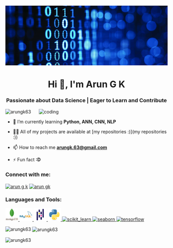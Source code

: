 ![logo](https://github.com/arungk63/arungk63/blob/main/banner.png)
<h1 align="center">Hi 👋, I'm Arun G K</h1>
<h3 align="center">Passionate about Data Science | Eager to Learn and Contribute</h3>

<img align="right" alt="coding" width="400" src = "https://raw.githubusercontent.com/TheDudeThatCode/TheDudeThatCode/master/Assets/Developer.gif">

<p align="left"> <img src="https://komarev.com/ghpvc/?username=arungk63&label=Profile%20views&color=0e75b6&style=flat" alt="arungk63" /> </p>

- 🌱 I’m currently learning **Python, ANN, CNN, NLP**

- 👨‍💻 All of my projects are available at [my repositories :)](my repositories :))

- 📫 How to reach me **arungk.63@gmail.com**

- ⚡ Fun fact **:D**

<h3 align="left">Connect with me:</h3>
<p align="left">
<a href="https://linkedin.com/in/arun g k" target="blank"><img align="center" src="https://raw.githubusercontent.com/rahuldkjain/github-profile-readme-generator/master/src/images/icons/Social/linked-in-alt.svg" alt="arun g k" height="30" width="40" /></a>
<a href="https://fb.com/arun gk" target="blank"><img align="center" src="https://raw.githubusercontent.com/rahuldkjain/github-profile-readme-generator/master/src/images/icons/Social/facebook.svg" alt="arun gk" height="30" width="40" /></a>
</p>

<h3 align="left">Languages and Tools:</h3>
<p align="left"> <a href="https://www.mongodb.com/" target="_blank" rel="noreferrer"> <img src="https://raw.githubusercontent.com/devicons/devicon/master/icons/mongodb/mongodb-original-wordmark.svg" alt="mongodb" width="40" height="40"/> </a> <a href="https://www.mysql.com/" target="_blank" rel="noreferrer"> <img src="https://raw.githubusercontent.com/devicons/devicon/master/icons/mysql/mysql-original-wordmark.svg" alt="mysql" width="40" height="40"/> </a> <a href="https://pandas.pydata.org/" target="_blank" rel="noreferrer"> <img src="https://raw.githubusercontent.com/devicons/devicon/2ae2a900d2f041da66e950e4d48052658d850630/icons/pandas/pandas-original.svg" alt="pandas" width="40" height="40"/> </a> <a href="https://www.python.org" target="_blank" rel="noreferrer"> <img src="https://raw.githubusercontent.com/devicons/devicon/master/icons/python/python-original.svg" alt="python" width="40" height="40"/> </a> <a href="https://scikit-learn.org/" target="_blank" rel="noreferrer"> <img src="https://upload.wikimedia.org/wikipedia/commons/0/05/Scikit_learn_logo_small.svg" alt="scikit_learn" width="40" height="40"/> </a> <a href="https://seaborn.pydata.org/" target="_blank" rel="noreferrer"> <img src="https://seaborn.pydata.org/_images/logo-mark-lightbg.svg" alt="seaborn" width="40" height="40"/> </a> <a href="https://www.tensorflow.org" target="_blank" rel="noreferrer"> <img src="https://www.vectorlogo.zone/logos/tensorflow/tensorflow-icon.svg" alt="tensorflow" width="40" height="40"/> </a> </p>

<p><img align="left" src="https://github-readme-stats.vercel.app/api/top-langs?username=arungk63&show_icons=true&locale=en&layout=compact" alt="arungk63" /></p>

<p>&nbsp;<img align="center" src="https://github-readme-stats.vercel.app/api?username=arungk63&show_icons=true&locale=en" alt="arungk63" /></p>

<p><img align="center" src="https://github-readme-streak-stats.herokuapp.com/?user=arungk63&" alt="arungk63" /></p>
